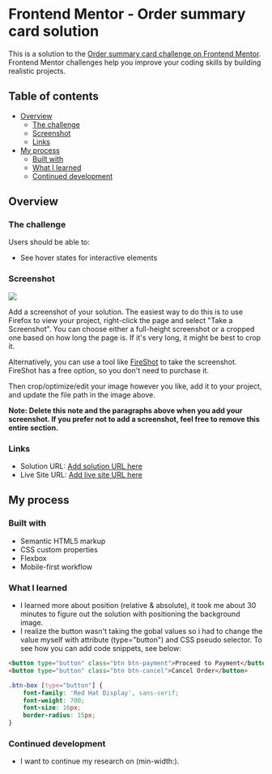 # Frontend Mentor - Order summary card solution

This is a solution to the [Order summary card challenge on Frontend Mentor](https://www.frontendmentor.io/challenges/order-summary-component-QlPmajDUj). Frontend Mentor challenges help you improve your coding skills by building realistic projects. 

## Table of contents

- [Overview](#overview)
  - [The challenge](#the-challenge)
  - [Screenshot](#screenshot)
  - [Links](#links)
- [My process](#my-process)
  - [Built with](#built-with)
  - [What I learned](#what-i-learned)
  - [Continued development](#continued-development)

## Overview

### The challenge

Users should be able to:

- See hover states for interactive elements

### Screenshot

![](./screenshot.jpg)

Add a screenshot of your solution. The easiest way to do this is to use Firefox to view your project, right-click the page and select "Take a Screenshot". You can choose either a full-height screenshot or a cropped one based on how long the page is. If it's very long, it might be best to crop it.

Alternatively, you can use a tool like [FireShot](https://getfireshot.com/) to take the screenshot. FireShot has a free option, so you don't need to purchase it. 

Then crop/optimize/edit your image however you like, add it to your project, and update the file path in the image above.

**Note: Delete this note and the paragraphs above when you add your screenshot. If you prefer not to add a screenshot, feel free to remove this entire section.**

### Links

- Solution URL: [Add solution URL here](https://your-solution-url.com)
- Live Site URL: [Add live site URL here](https://your-live-site-url.com)

## My process

### Built with

- Semantic HTML5 markup
- CSS custom properties
- Flexbox
- Mobile-first workflow

### What I learned

- I learned more about position (relative & absolute), it took me about 30 minutes to figure out the solution with positioning the background image.
- I realize the button wasn't taking the gobal values so i had to change the value myself with attribute (type="button") and CSS pseudo selector.
To see how you can add code snippets, see below:

```html
<button type="button" class="btn btn-payment">Proceed to Payment</button>
<button type="button" class="btn btn-cancel">Cancel Order</button>
```
```css
.btn-box [type="button"] {
    font-family: 'Red Hat Display', sans-serif;
    font-weight: 700;
    font-size: 16px;
    border-radius: 15px;
}
```

### Continued development

- I want to continue my research on (min-width:).


